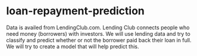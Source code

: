 # loan-repayment-prediction
Data is availed from  LendingClub.com. Lending Club connects people who need money (borrowers) with investors. We will use lending data and try to classify and predict whether or not the borrower paid back their loan in full. We will try to create a model that will help predict this.
